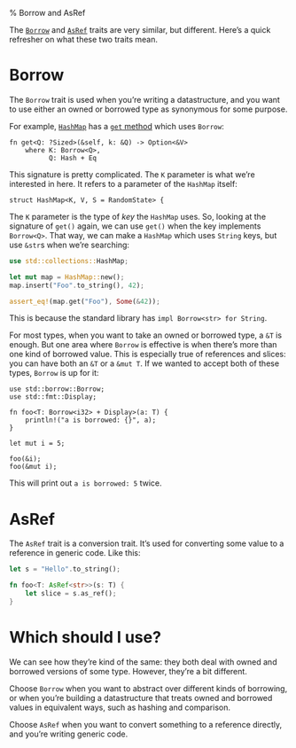 % Borrow and AsRef

The [`Borrow`][borrow] and [`AsRef`][asref] traits are very similar, but
different. Here’s a quick refresher on what these two traits mean.

[borrow]: ../std/borrow/trait.Borrow.html
[asref]: ../std/convert/trait.AsRef.html

# Borrow

The `Borrow` trait is used when you’re writing a datastructure, and you want to
use either an owned or borrowed type as synonymous for some purpose.

For example, [`HashMap`][hashmap] has a [`get` method][get] which uses `Borrow`:

```rust,ignore
fn get<Q: ?Sized>(&self, k: &Q) -> Option<&V>
    where K: Borrow<Q>,
          Q: Hash + Eq
```

[hashmap]: ../std/collections/struct.HashMap.html
[get]: ../std/collections/struct.HashMap.html#method.get

This signature is pretty complicated. The `K` parameter is what we’re interested
in here. It refers to a parameter of the `HashMap` itself:

```rust,ignore
struct HashMap<K, V, S = RandomState> {
```

The `K` parameter is the type of _key_ the `HashMap` uses. So, looking at
the signature of `get()` again, we can use `get()` when the key implements
`Borrow<Q>`. That way, we can make a `HashMap` which uses `String` keys,
but use `&str`s when we’re searching:

```rust
use std::collections::HashMap;

let mut map = HashMap::new();
map.insert("Foo".to_string(), 42);

assert_eq!(map.get("Foo"), Some(&42));
```

This is because the standard library has `impl Borrow<str> for String`.

For most types, when you want to take an owned or borrowed type, a `&T` is
enough. But one area where `Borrow` is effective is when there’s more than one
kind of borrowed value. This is especially true of references and slices: you
can have both an `&T` or a `&mut T`. If we wanted to accept both of these types,
`Borrow` is up for it:

```
use std::borrow::Borrow;
use std::fmt::Display;

fn foo<T: Borrow<i32> + Display>(a: T) {
    println!("a is borrowed: {}", a);
}

let mut i = 5;

foo(&i);
foo(&mut i);
```

This will print out `a is borrowed: 5` twice.

# AsRef

The `AsRef` trait is a conversion trait. It’s used for converting some value to
a reference in generic code. Like this:

```rust
let s = "Hello".to_string();

fn foo<T: AsRef<str>>(s: T) {
    let slice = s.as_ref();
}
```

# Which should I use?

We can see how they’re kind of the same: they both deal with owned and borrowed
versions of some type. However, they’re a bit different.

Choose `Borrow` when you want to abstract over different kinds of borrowing, or
when you’re building a datastructure that treats owned and borrowed values in
equivalent ways, such as hashing and comparison.

Choose `AsRef` when you want to convert something to a reference directly, and
you’re writing generic code.
